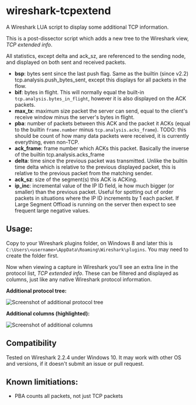 # wireshark-tcpextend
A Wireshark LUA script to display some additional TCP information.

This is a post-dissector script which adds a new tree to the Wireshark view, _TCP extended info_.

All statistics, except delta and ack_sz, are referenced to the sending node, and displayed on both sent and received packets.
* **bsp**: bytes sent since the last push flag. Same as the builtin (since v2.2) tcp.analysis.push_bytes_sent, except this displays for all packets in the flow.
* **bif**: bytes in flight. This will normally equal the built-in `tcp.analysis.bytes_in_flight`, however it is also displayed on the ACK packets.
* **max_tx**: maximum size packet the server can send, equal to the client's receive window minus the server's bytes in flight.
* **pba**: number of packets between this ACK and the packet it ACKs (equal to the builtin `frame.number` minus `tcp.analysis.acks_frame`). TODO: this should be count of how many data packets were received, it is currently everything, even non-TCP.
* **ack_frame**:	frame number which ACKs this packet. Basically the inverse of the builtin tcp.analysis.acks_frame
* **delta**: time since the previous packet was transmitted. Unlike the builtin time delta which is relative to the previous displayed packet, this is relative to the previous packet from the matching sender.
* **ack_sz**: size of the segment(s) this ACK is ACKing.
* **ip_inc**: incremental value of the IP ID field, ie how much bigger (or smaller) than the previous packet. Useful for spotting out of order packets in situations where the IP ID increments by 1 each packet. If Large Segment Offload is running on the server then expect to see frequent large negative values.

## Usage:
Copy to your Wireshark plugins folder, on Windows 8 and later this is `C:\Users\<username>\AppData\Roaming\Wireshark\plugins`. You may need to create the folder first.

Now when viewing a capture in Wireshark you'll see an extra line in the protocol list, _TCP extended info_. These can be filtered and displayed as columns, just like any native Wireshark protocol information.

**Additional protocol tree:**

![Screenshot of additional protocol tree](https://cloud.githubusercontent.com/assets/1311209/22630851/22ee5e00-ec66-11e6-8fb1-9f7110ca52f1.png)

**Additional columns (highlighted):**

![Screenshot of additional columns](https://cloud.githubusercontent.com/assets/1311209/22630850/22e8597e-ec66-11e6-9c81-93b7d6b75742.png)

## Compatibility
Tested on Wireshark 2.2.4 under Windows 10. It may work with other OS and versions, if it doesn't submit an issue or pull request.

## Known limitiations:
* PBA counts all packets, not just TCP packets
